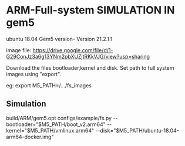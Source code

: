 # ARM-Full-system SIMULATION IN gem5
 ubuntu 18.04
 Gem5 version- Version 21.2.1.1
 
image file:  https://drive.google.com/file/d/1-G29ConJz3a6g13YNm2pbXUZjtRKkVJG/view?usp=sharing

 Download the files bootloader,kernel and disk. Set path to full system images using "export".
 
 eg: export M5_PATH=/.../fs_images

Simulation
--------------------------

 build/ARM/gem5.opt configs/example/fs.py 
 --bootloader="$M5_PATH/boot_v2.arm64"
 --kernel="$M5_PATH/vmlinux.arm64" 
 --disk="$M5_PATH/ubuntu-18.04-arm64-docker.img"
